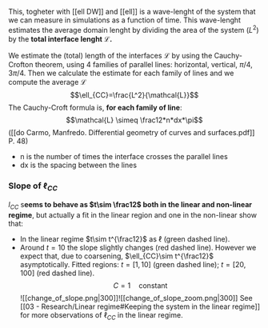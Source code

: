 This, togheter with [[ell DW]] and [[ell]] is a wave-lenght of the system that we can measure in simulations as a function of time.
This wave-lenght estimates the average domain lenght by dividing the area of the system ($L^2$) by the **total interface lenght $\mathcal{L}$.**

We estimate the (total) length of the interfaces $\mathcal{L}$ by using the Cauchy-Crofton theorem, using 4 families of parallel lines: horizontal, vertical, $\pi/4$, $3\pi/4$. Then we calculate the estimate for each family of lines and we compute the average $\mathcal{L}$
$$\ell_{CC}=\frac{L^2}{\mathcal{L}}$$
The Cauchy-Croft formula is, **for each family of line**:
$$\mathcal{L} \simeq \frac12*n*dx*\pi$$
([[do Carmo, Manfredo. Differential geometry of curves and surfaces.pdf]] P. 48)
- n is the number of times the interface crosses the parallel lines
- dx is the spacing between the lines

### Slope of $\ell_{CC}$
$l_{CC}$ s**eems to behave as $t\sim \frac12$ both in the linear and non-linear regime**, but actually a fit in the linear region and one in the non-linear show that:
- In the linear regime $t\sim t^{\frac12}$ as $\ell$ (green dashed line).
- Around $t=10$ the slope slightly changes (red dashed line). However we expect that, due to coarsening, $\ell_{CC}\sim t^{\frac12}$ asymptotically.
Fitted regions: $t = [1,10]$ (green dashed line); $t = [20,100]$ (red dashed line).
$$C = 1\quad\text{constant}$$
![[change_of_slope.png|300]]![[change_of_slope_zoom.png|300]]
See [[03 - Research/Linear regime#Keeping the system in the linear regime]] for more observations of $\ell_{CC}$ in the linear regime.
